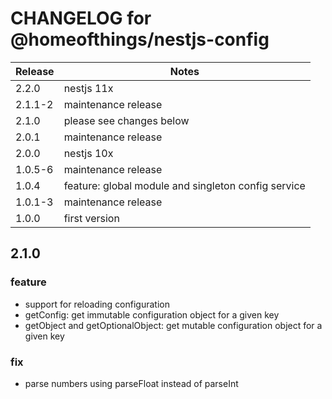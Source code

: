 # CHANGELOG for @homeofthings/nestjs-config

| Release | Notes                                               |
| ------- | --------------------------------------------------- |
| 2.2.0   | nestjs 11x                                          |
| 2.1.1-2 | maintenance release                                 |
| 2.1.0   | please see changes below                            |
| 2.0.1   | maintenance release                                 |
| 2.0.0   | nestjs 10x                                          |
| 1.0.5-6 | maintenance release                                 |
| 1.0.4   | feature: global module and singleton config service |
| 1.0.1-3 | maintenance release                                 |
| 1.0.0   | first version                                       |

## 2.1.0

### feature

- support for reloading configuration
- getConfig: get immutable configuration object for a given key
- getObject and getOptionalObject: get mutable configuration object for a given key

### fix

- parse numbers using parseFloat instead of parseInt
